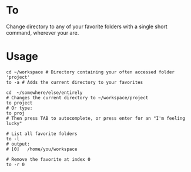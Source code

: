 # To
Change directory to any of your favorite folders with a single short command, wherever your are.

# Usage
    cd ~/workspace # Directory containing your often accessed folder 'project'
    to -a # Adds the current directory to your favorites
    
    cd  ~/somewhere/else/entirely
    # Changes the current directory to ~/workspace/project
    to project
    # Or type:
    to proj
    # Then press TAB to autocomplete, or press enter for an "I'm feeling lucky"
    
    # List all favorite folders
    to -l
    # output:
    # [0]   /home/you/workspace
    
    # Remove the favorite at index 0
    to -r 0